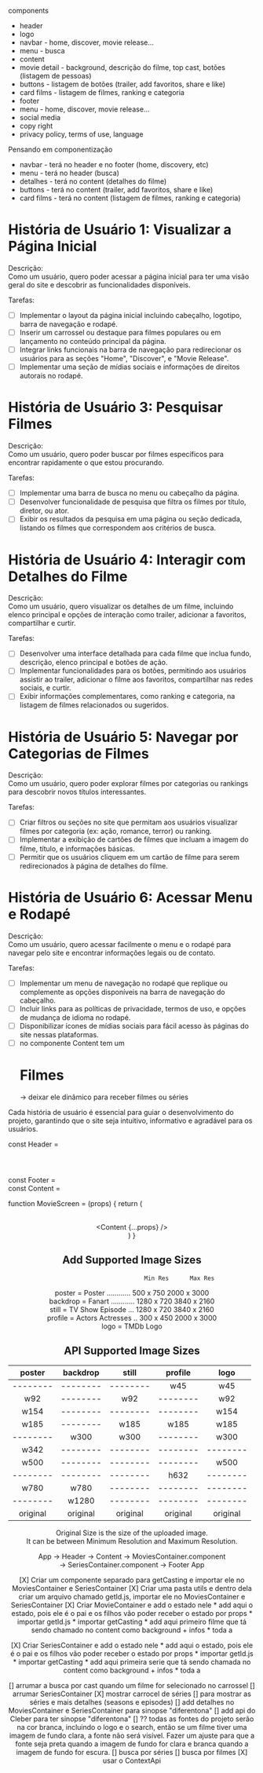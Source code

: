 components
- header
- logo
- navbar - home, discover, movie release...
- menu - busca
- content
- movie detail - background, descrição do filme, top cast, botões (listagem de pessoas)
- buttons - listagem de botões (trailer, add favoritos, share e like)
- card films - listagem de filmes, ranking e categoria
- footer
- menu - home, discover, movie release...
- social media
- copy right
- privacy policy, terms of use, language

Pensando em componentização
- navbar - terá no header e no footer (home, discovery, etc)
- menu - terá no header (busca)
- detalhes - terá no content (detalhes do filme)
- buttons - terá no content (trailer, add favoritos, share e like)
- card films - terá no content (listagem de filmes, ranking e categoria)


# História de Usuário 1: Visualizar a Página Inicial  
Descrição:  
Como um usuário, quero poder acessar a página inicial para ter uma visão geral do site e descobrir as funcionalidades disponíveis.

Tarefas:

- [ ] Implementar o layout da página inicial incluindo cabeçalho, logotipo, barra de navegação e rodapé.
- [ ] Inserir um carrossel ou destaque para filmes populares ou em lançamento no conteúdo principal da página.
- [ ] Integrar links funcionais na barra de navegação para redirecionar os usuários para as seções "Home", "Discover", e "Movie Release".
- [ ] Implementar uma seção de mídias sociais e informações de direitos autorais no rodapé.

# História de Usuário 3: Pesquisar Filmes  
Descrição:  
Como um usuário, quero poder buscar por filmes específicos para encontrar rapidamente o que estou procurando.

Tarefas:

- [ ] Implementar uma barra de busca no menu ou cabeçalho da página.
- [ ] Desenvolver funcionalidade de pesquisa que filtra os filmes por título, diretor, ou ator.
- [ ] Exibir os resultados da pesquisa em uma página ou seção dedicada, listando os filmes que correspondem aos critérios de busca.

# História de Usuário 4: Interagir com Detalhes do Filme  
Descrição:  
Como um usuário, quero visualizar os detalhes de um filme, incluindo elenco principal e opções de interação como trailer, adicionar a favoritos, compartilhar e curtir.

Tarefas:

- [ ] Desenvolver uma interface detalhada para cada filme que inclua fundo, descrição, elenco principal e botões de ação.
- [ ] Implementar funcionalidades para os botões, permitindo aos usuários assistir ao trailer, adicionar o filme aos favoritos, compartilhar nas redes sociais, e curtir.
- [ ] Exibir informações complementares, como ranking e categoria, na listagem de filmes relacionados ou sugeridos.

# História de Usuário 5: Navegar por Categorias de Filmes  
Descrição:  
Como um usuário, quero poder explorar filmes por categorias ou rankings para descobrir novos títulos interessantes.

Tarefas:

- [ ] Criar filtros ou seções no site que permitam aos usuários visualizar filmes por categoria (ex: ação, romance, terror) ou ranking.
- [ ] Implementar a exibição de cartões de filmes que incluam a imagem do filme, título, e informações básicas.
- [ ] Permitir que os usuários cliquem em um cartão de filme para serem redirecionados à página de detalhes do filme.

# História de Usuário 6: Acessar Menu e Rodapé  
Descrição:  
Como um usuário, quero acessar facilmente o menu e o rodapé para navegar pelo site e encontrar informações legais ou de contato.

Tarefas:

- [ ] Implementar um menu de navegação no rodapé que replique ou complemente as opções disponíveis na barra de navegação do cabeçalho.
- [ ] Incluir links para as políticas de privacidade, termos de uso, e opções de mudança de idioma no rodapé.
- [ ] Disponibilizar ícones de mídias sociais para fácil acesso às páginas do site nessas plataformas.
- [ ] no componente Content tem um <h1>Filmes</h1> -> deixar ele dinâmico para receber filmes ou séries

Cada história de usuário é essencial para guiar o desenvolvimento do projeto, garantindo que o site seja intuitivo, informativo e agradável para os usuários.


const Header = <header></header>
const Footer = <footer></footer>
const Content = <content></content>

function MovieScreen = (props) {
  return (
    <Header />  
    <Content {...props} />
    <Footer />
  )
}

## Add Supported Image Sizes  
                                 Min Res      Max Res  
poster   = Poster ............  500 x 750   2000 x 3000  
backdrop = Fanart ............ 1280 x 720   3840 x 2160  
still    = TV Show Episode ... 1280 x 720   3840 x 2160  
profile  = Actors Actresses ..  300 x 450   2000 x 3000  
logo     = TMDb Logo  

## API Supported Image Sizes  

|  poster  | backdrop |  still   | profile  |   logo   |
| :------: | :------: | :------: | :------: | :------: |
| -------- | -------- | -------- |    w45   |    w45   |
|    w92   | -------- |    w92   | -------- |    w92   |
|   w154   | -------- | -------- | -------- |   w154   |
|   w185   | -------- |   w185   |   w185   |   w185   |
| -------- |   w300   |   w300   | -------- |   w300   |
|   w342   | -------- | -------- | -------- | -------- |
|   w500   | -------- | -------- | -------- |   w500   |
| -------- | -------- | -------- |   h632   | -------- |
|   w780   |   w780   | -------- | -------- | -------- |
| -------- |  w1280   | -------- | -------- | -------- |
| original | original | original | original | original |  

Original Size is the size of the uploaded image.  
It can be between Minimum Resolution and Maximum Resolution.


App 
  -> Header
  -> Content
    -> MoviesContainer.component     
    -> SeriesContainer.component
  -> Footer
App

[X] Criar um componente separado para getCasting e importar ele no MoviesContainer e SeriesContainer
[X] Criar uma pasta utils e dentro dela criar um arquivo chamado getId.js, importar ele no MoviesContainer e SeriesContainer
[X] Criar MovieContainer e add o estado nele
    * add aqui o estado, pois ele é o pai e os filhos vão poder receber o estado por props
    * importar getId.js
    * importar getCasting
    * add aqui primeiro filme que tá sendo chamado no content como background + infos 
    * toda a <div id="movies">
[X] Criar SeriesContainer e add o estado nele
    * add aqui o estado, pois ele é o pai e os filhos vão poder receber o estado por props
    * importar getId.js
    * importar getCasting
    * add aqui primeira serie que tá sendo chamada no content como background + infos 
    * toda a <div id="serie">

[] arrumar a busca por cast quando um filme for selecionado no carrossel
[] arrumar SeriesContainer 
  [X] mostrar carrocel de séries
  [] para mostrar as séries e mais detalhes (seasons e episodes)
[] add detalhes no MoviesContainer e SeriesContainer para sinopse "diferentona"
[] add api do Cleber para ter sinopse "diferentona"
[] ?? todas as fontes do projeto serão na cor branca, incluindo o logo e o search, então se um filme tiver uma imagem de fundo clara, a fonte não será visível. Fazer um ajuste para que a fonte seja preta quando a imagem de fundo for clara e branca quando a imagem de fundo for escura.
[] busca por séries
[] busca por filmes
[X] usar o ContextApi
